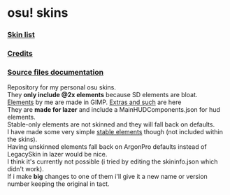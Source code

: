 # osu! skins
### [Skin list](skins.md)
### [Credits](credits.md)
### [Source files documentation](source.md)

Repository for my personal osu skins.<br>
They **only include @2x elements** because SD elements are bloat.<br>
[Elements](source) by me are made in GIMP.
[Extras and such](extra-elements) are here<br>
They are **made for lazer** and include a MainHUDComponents.json for hud elements. <br>
Stable-only elements are not skinned and they will fall back on defaults.<br>
I have made some very simple [stable elements](stable-elements) though (not included within the skins).<br>
Having unskinned elements fall back on ArgonPro defaults instead of LegacySkin in lazer would be nice.<br>
I think it's currently not possible (i tried by editing the skininfo.json which didn't work).<br>
If i make **big** changes to one of them i'll give it a new name or version number keeping the original in tact.
